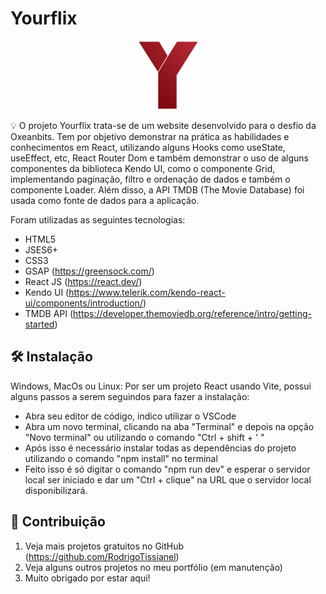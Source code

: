 # Yourflix

<p align="center">
  <img src="./src/assets/logo.svg" alt="Logo da Yourflix" border="0">
</p>

💡 O projeto Yourflix trata-se de um website desenvolvido para o desfio da Oxeanbits. Tem por objetivo demonstrar na prática 
as habilidades e conhecimentos em React, utilizando alguns Hooks como useState, useEffect, etc, React Router Dom e também demonstrar o uso de alguns componentes da biblioteca Kendo UI, como o componente Grid, implementando paginação, filtro e ordenação de dados e também o componente Loader. 
Além disso, a API TMDB (The Movie Database) foi usada como fonte de dados para a aplicação.

Foram utilizadas as seguintes tecnologias:

* HTML5
* JSES6+
* CSS3
* GSAP (https://greensock.com/)
* React JS (https://react.dev/)
* Kendo UI (https://www.telerik.com/kendo-react-ui/components/introduction/)
* TMDB API (https://developer.themoviedb.org/reference/intro/getting-started)


## 🛠 Instalação

Windows, MacOs ou Linux: Por ser um projeto React usando Vite, possui alguns passos a serem seguindos para fazer a instalação:

* Abra seu editor de código, indico utilizar o VSCode
* Abra um novo terminal, clicando na aba "Terminal" e depois na opção "Novo terminal" ou utilizando o comando "Ctrl + shift + ' "
* Após isso é necessário instalar todas as dependências do projeto utilizando o comando "npm install" no terminal
* Feito isso é só digitar o comando "npm run dev" e esperar o servidor local ser iniciado e dar um "Ctrl + clique" na URL que o servidor local disponibilizará.

## 🚀 Contribuição

1. Veja mais projetos gratuitos no GitHub (<https://github.com/RodrigoTissianel>)
2. Veja alguns outros projetos no meu portfólio (em manutenção)
3. Muito obrigado por estar aqui!
